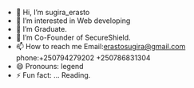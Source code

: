 - 👋 Hi, I’m sugira_erasto
- 👀 I’m interested in Web developing
- 🌱 I’m Graduate.
- 💞️ I’m Co-Founder of SecureShield.
- 📫 How to reach me Email:erastosugira@gmail.com
phone:+250794279202
      +250786831304
- 😄 Pronouns: legend
- ⚡ Fun fact: ...
Reading.
<!---
sugira0/sugira0 is a ✨ special ✨ repository because its `README.md` (this file) appears on your GitHub profile.
You can click the Preview link to take a look at your changes.
--->
